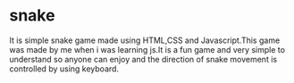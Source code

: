 # snake

It is simple snake game made using HTML,CSS and Javascript.This game was made by me when i was learning js.It is a fun game and very simple to understand so anyone can enjoy and the direction of snake movement is controlled by using keyboard.

